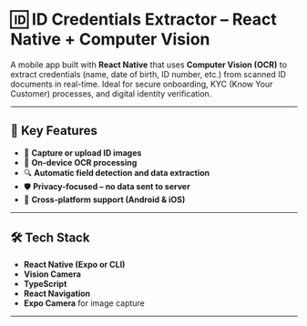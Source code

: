 # 🆔 ID Credentials Extractor – React Native + Computer Vision

A mobile app built with **React Native** that uses **Computer Vision (OCR)** to extract credentials (name, date of birth, ID number, etc.) from scanned ID documents in real-time. Ideal for secure onboarding, KYC (Know Your Customer) processes, and digital identity verification.

---

## 🎯 Key Features

- 📸 **Capture or upload ID images**
- 🧠 **On-device OCR processing**
- 🔍 **Automatic field detection and data extraction**
- 🛡️ **Privacy-focused – no data sent to server**
- 📱 **Cross-platform support (Android & iOS)**

---

## 🛠️ Tech Stack

- **React Native (Expo or CLI)**
- **Vision Camera**
- **TypeScript**
- **React Navigation**
- **Expo Camera** for image capture

---
